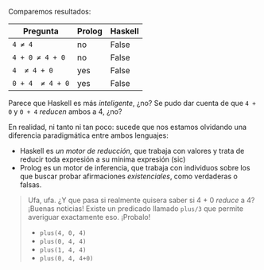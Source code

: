 Comparemos resultados: 

| Pregunta         | Prolog | Haskell |
|------------------|--------|---------|
|`4 ≠ 4`          |no      |   False |
|`4 + 0 ≠ 4 + 0`  |no      | False   |
|`4  ≠ 4 + 0`     |yes     | False   |
|`0 + 4  ≠ 4 + 0` |yes     | False   |

Parece que Haskell es más _inteligente_, ¿no? Se pudo dar cuenta de que `4 + 0` y `0 + 4` _reducen_ ambos a 4, ¿no?

En realidad, ni tanto ni tan poco: sucede que nos estamos olvidando una diferencia paradigmática entre ambos lenguajes: 

* Haskell es _un motor de reducción_, que trabaja con valores y trata de reducir toda expresión a su mínima expresión (sic)
* Prolog es un motor de inferencia, que trabaja con individuos sobre los que buscar probar afirmaciones _existenciales_, como verdaderas o falsas. 

> Ufa, ufa. ¿Y que pasa si realmente quisera saber si 4 + 0 _reduce_ a 4? 
> ¡Buenas noticias! Existe un predicado llamado `plus/3` que permite averiguar exactamente eso. ¡Probalo!
> 
> 
> * `plus(4, 0, 4)`
> * `plus(0, 4, 4)`
> * `plus(1, 4, 4)`
> * `plus(0, 4, 4+0)`


